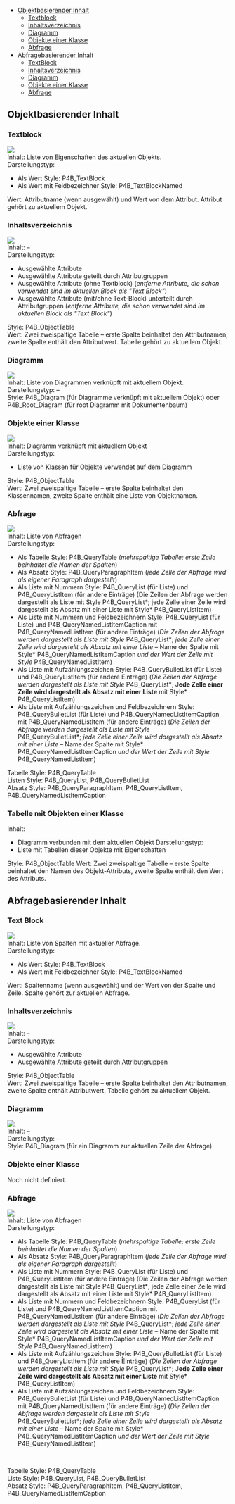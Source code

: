 -   [Objektbasierender Inhalt](#objektbasierender-inhalt)
    -   [Textblock](#textblock)
    -   [Inhaltsverzeichnis](#inhaltsverzeichnis)
    -   [Diagramm](#diagramm)
    -   [Objekte einer Klasse](#objekte-einer-klasse)
    -   [Abfrage](#abfrage)
-   [Abfragebasierender Inhalt](#abfragebasierender-inhalt)
    -   [TextBlock](#textblock-1)
    -   [Inhaltsverzeichnis](#inhaltsverzeichnis-1)
    -   [Diagramm](#diagramm-1)
    -   [Objekte einer Klasse](#objekte-einer-klasse-1)
    -   [Abfrage](#abfrage-1)



## Objektbasierender Inhalt

### Textblock

![](//images.ctfassets.net/utx1h0gfm1om/3TkUpUN6mICOMe28MYAA8Q/bf41ceecfb71965a956a0397e9de4c95/1017897.png)  
Inhalt: Liste von Eigenschaften des aktuellen Objekts.  
Darstellungstyp:

-   Als Wert Style: P4B\_TextBlock
-   Als Wert mit Feldbezeichner Style: P4B\_TextBlockNamed

Wert: Attributname (wenn ausgewählt) und Wert von dem Attribut. Attribut
gehört zu aktuellem Objekt.

### Inhaltsverzeichnis

![](//images.ctfassets.net/utx1h0gfm1om/6AF9WlExqgC2AYGgMIIO64/0978ee5a6c30114d526631174ffac791/1017917.png)  
Inhalt: –  
Darstellungstyp:

-   Ausgewählte Attribute
-   Ausgewählte Attribute geteilt durch Attributgruppen
-   Ausgewählte Attribute (ohne Textblock) (*entferne Attribute, die
    schon verwendet sind im aktuellen Block als "Text Block"*)
-   Ausgewählte Attribute (mit/ohne Text-Block) unterteilt durch
    Attributgruppen (*entferne Attribute, die schon verwendet sind im
    aktuellen Block als "Text Block"*)

Style: P4B\_ObjectTable  
Wert: Zwei zweispaltige Tabelle – erste Spalte beinhaltet den
Attributnamen, zweite Spalte enthält den Attributwert. Tabelle gehört zu
aktuellem Objekt.

### Diagramm

![](//images.ctfassets.net/utx1h0gfm1om/yP7AaQPDnEeCc0AMKSsIk/4c648ff03b3207cc473c98ea0c2468de/1017922.png)  
Inhalt: Liste von Diagrammen verknüpft mit aktuellem Objekt.  
Darstellungstyp: –  
Style: P4B\_Diagram (für Diagramme verknüpft mit aktuellem Objekt)
oder  
P4B\_Root\_Diagram (für root Diagramm mit Dokumentenbaum)

### Objekte einer Klasse

![](//images.ctfassets.net/utx1h0gfm1om/6fhiaRD6vYCCoeq6IOIqQQ/3d501a24229088ef943fdf6b55707ad6/1017912.png)  
Inhalt: Diagramm verknüpft mit aktuellem Objekt  
Darstellungstyp:

-   Liste von Klassen für Objekte verwendet auf dem Diagramm

Style: P4B\_ObjectTable  
Wert: Zwei zweispaltige Tabelle – erste Spalte beinhaltet den
Klassennamen, zweite Spalte enthält eine Liste von Objektnamen.

### Abfrage

![](//images.ctfassets.net/utx1h0gfm1om/LeFzmWGyAKgQi8ECMIG2O/e9d20aeeabf59843f382191594e5f0bd/1017950.png)  
Inhalt: Liste von Abfragen  
Darstellungstyp:

-   Als Tabelle Style: P4B\_QueryTable (*mehrspaltige Tabelle; erste
    Zeile beinhaltet die Namen der Spalten*)
-   Als Absatz Style: P4B\_QueryParagraphItem (*jede Zelle der Abfrage
    wird als eigener Paragraph dargestellt*)
-   Als Liste mit Nummern Style: P4B\_QueryList (für Liste) und
    P4B\_QueryListItem (für andere Einträge) (Die Zeilen der Abfrage
    werden dargestellt als Liste mit Style P4B\_QueryList*; jede Zelle
    einer Zeile wird dargestellt als Absatz mit einer Liste mit Style*
    P4B\_QueryListItem)
-   Als Liste mit Nummern und Feldbezeichnern Style: P4B\_QueryList (für
    Liste) und P4B\_QueryNamedListItemCaption mit
    P4B\_QueryNamedListItem (für andere Einträge) (*Die Zeilen der
    Abfrage werden dargestellt als Liste mit Style*
    P4B\_QueryList*; *jede Zelle einer Zeile wird dargestellt als Absatz
    mit einer Liste* – Name der Spalte mit Style*
    P4B\_QueryNamedListItemCaption *und der Wert der Zelle mit Style*
    P4B\_QueryNamedListItem)
-   Als Liste mit Aufzählungszeichen Style: P4B\_QueryBulletList (für
    Liste) und P4B\_QueryListItem (für andere Einträge) (*Die Zeilen der
    Abfrage werden dargestellt als Liste mit Style* P4B\_QueryList*;
    J**ede Zelle einer Zeile wird dargestellt als Absatz mit einer
    Liste** mit Style* P4B\_QueryListItem)
-   Als Liste mit Aufzählungszeichen und Feldbezeichnern Style:
    P4B\_QueryBulletList (für Liste) und P4B\_QueryNamedListItemCaption
    mit P4B\_QueryNamedListItem (für andere Einträge) (*Die Zeilen der
    Abfrage werden dargestellt als Liste mit Style*
    P4B\_QueryBulletList*; *jede Zelle einer Zeile wird dargestellt als
    Absatz mit einer Liste* – Name der Spalte mit Style*
    P4B\_QueryNamedListItemCaption *und der Wert der Zelle mit Style*
    P4B\_QueryNamedListItem)

  
Tabelle Style: P4B\_QueryTable  
Listen Style: P4B\_QueryList, P4B\_QueryBulletList  
Absatz Style: P4B\_QueryParagraphItem, P4B\_QueryListItem,
P4B\_QueryNamedListItemCaption

### Tabelle mit Objekten einer Klasse

Inhalt:
- Diagramm verbunden mit dem aktuellen Objekt
Darstellungstyp: 
- Liste mit Tabellen dieser Objekte mit Eigenschaften

Style: P4B_ObjectTable
Wert: Zwei zweispaltige Tabelle – erste Spalte beinhaltet den Namen des Objekt-Attributs, zweite Spalte enthält den Wert des Attributs.



## Abfragebasierender Inhalt

### Text Block

![](//images.ctfassets.net/utx1h0gfm1om/1T9GavpzLuCKKIMEmWOMak/29d7126550c7ef5cadb58dff649b5541/1017944.png)  
Inhalt: Liste von Spalten mit aktueller Abfrage.  
Darstellungstyp:

-   Als Wert Style: P4B\_TextBlock
-   Als Wert mit Feldbezeichner Style: P4B\_TextBlockNamed

Wert: Spaltenname (wenn ausgewählt) und der Wert von der Spalte und
Zeile. Spalte gehört zur aktuellen Abfrage.

### Inhaltsverzeichnis

![](//images.ctfassets.net/utx1h0gfm1om/1b7I2zhNJyCmAIsC4YgqUO/71fd1aee44f4827a247cde959d703296/1017938.png)  
Inhalt: –  
Darstellungstyp:

-   Ausgewählte Attribute
-   Ausgewählte Attribute geteilt durch Attributgruppen

Style: P4B\_ObjectTable  
Wert: Zwei zweispaltige Tabelle – erste Spalte beinhaltet den
Attributnamen, zweite Spalte enthält Attributwert. Tabelle gehört zu
aktuellem Objekt.

### Diagramm

![](//images.ctfassets.net/utx1h0gfm1om/5wR7WELVTyQUcqIIk2SmIS/6bde2ba07c689ea6d1e034943b8f27b1/1017932.png)  
Inhalt: –  
Darstellungstyp: –  
Style: P4B\_Diagram (für ein Diagramm zur aktuellen Zeile der Abfrage)

### Objekte einer Klasse

Noch nicht definiert.

### Abfrage

![](//images.ctfassets.net/utx1h0gfm1om/2BJ5eFrzFaWOIWEwoaI8S0/7d49872e8af7deae1706f42ca774a38e/1017970.png)  
Inhalt: Liste von Abfragen  
Darstellungstyp:

-   Als Tabelle Style: P4B\_QueryTable (*mehrspaltige Tabelle; erste
    Zeile beinhaltet die Namen der Spalten*)
-   Als Absatz Style: P4B\_QueryParagraphItem (*jede Zelle der Abfrage
    wird als eigener Paragraph dargestellt*)
-   Als Liste mit Nummern Style: P4B\_QueryList (für Liste) und
    P4B\_QueryListItem (für andere Einträge) (Die Zeilen der Abfrage
    werden dargestellt als Liste mit Style P4B\_QueryList*; jede Zelle
    einer Zeile wird dargestellt als Absatz mit einer Liste mit Style*
    P4B\_QueryListItem)
-   Als Liste mit Nummern und Feldbezeichnern Style: P4B\_QueryList (für
    Liste) und P4B\_QueryNamedListItemCaption mit
    P4B\_QueryNamedListItem (für andere Einträge) (*Die Zeilen der
    Abfrage werden dargestellt als Liste mit Style*
    P4B\_QueryList*; *jede Zelle einer Zeile wird dargestellt als Absatz
    mit einer Liste* – Name der Spalte mit Style*
    P4B\_QueryNamedListItemCaption *und der Wert der Zelle mit Style*
    P4B\_QueryNamedListItem)
-   Als Liste mit Aufzählungszeichen Style: P4B\_QueryBulletList (für
    Liste) und P4B\_QueryListItem (für andere Einträge) (*Die Zeilen der
    Abfrage werden dargestellt als Liste mit Style* P4B\_QueryList*;
    J**ede Zelle einer Zeile wird dargestellt als Absatz mit einer
    Liste** mit Style* P4B\_QueryListItem)
-   Als Liste mit Aufzählungszeichen und Feldbezeichnern Style:
    P4B\_QueryBulletList (für Liste) und P4B\_QueryNamedListItemCaption
    mit P4B\_QueryNamedListItem (für andere Einträge) (*Die Zeilen der
    Abfrage werden dargestellt als Liste mit Style*
    P4B\_QueryBulletList*; *jede Zelle einer Zeile wird dargestellt als
    Absatz mit einer Liste* – Name der Spalte mit Style*
    P4B\_QueryNamedListItemCaption *und der Wert der Zelle mit Style*
    P4B\_QueryNamedListItem)

 

Tabelle Style: P4B\_QueryTable  
Liste Style: P4B\_QueryList, P4B\_QueryBulletList  
Absatz Style: P4B\_QueryParagraphItem, P4B\_QueryListItem,
P4B\_QueryNamedListItemCaption
